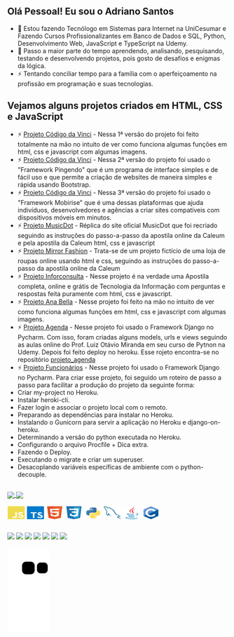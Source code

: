 ## Olá Pessoal! Eu sou o Adriano Santos

- 🔭 Estou fazendo Tecnólogo em Sistemas para Internet na UniCesumar e Fazendo Cursos Profissionalizantes em Banco de Dados e SQL, Python, Desenvolvimento Web, JavaScript e TypeScript na Udemy.
- 🌱 Passo a maior parte do tempo aprendendo, analisando, pesquisando, testando e desenvolvendo projetos, pois gosto de desafios e enigmas da lógica.
- ⚡ Tentando conciliar tempo para a família com o aperfeiçoamento na profissão em programação e suas tecnologias.

## Vejamos alguns projetos criados em HTML, CSS e JavaScript

- ⚡ <a href="https://adriano1976.github.io/projeto-codigo-da-vinci-01/" target="_blank">Projeto Código da Vinci</a> - Nessa 1ª versão do projeto foi feito totalmente na mão no intuito de ver como funciona algumas funções em html, css e javascript com algumas imagens. 
- ⚡ <a href="https://adriano1976.github.io/projeto-codigo-da-vinci-V2/index.html" target="_blank">Projeto Código da Vinci</a> - Nessa 2ª versão do projeto foi usado o "Framework Pingendo" que é um programa de interface simples e de fácil uso e que permite a criação de websites de maneira simples e rápida usando Bootstrap.
- ⚡ <a href="https://adriano1976.github.io/projeto-codigo-da-vinci-V3/" target="_blank">Projeto Código da Vinci</a> - Nessa 3ª versão do projeto foi usado o "Framework Mobirise" que é uma dessas plataformas que ajuda indivíduos, desenvolvedores e agências a criar sites compatíveis com dispositivos móveis em minutos.
- ⚡ <a href="https://adriano1976.github.io/projeto-musicdot/" target="_blank">Projeto MusicDot</a> - Réplica do site oficial MusicDot que foi recriado seguindo as instruções do passo-a-passo da apostila online da Caleum e pela apostila da Caleum html, css e javascript
- ⚡ <a href="https://adriano1976.github.io/projeto-mirror-fashion/" target="_blank">Projeto Mirror Fashion</a> - Trata-se de um projeto fictício de uma loja de roupas online usando html e css, seguindo as instruções do passo-a-passo da apostila online da Caleum 
- ⚡ <a href="https://j4rh3crposyv9h8zpcii0q.on.drv.tw/Inforconsulta/root/" target="_blank">Projeto Inforconsulta</a> - Nesse projeto é na verdade uma Apostila completa, online e grátis de Tecnologia da Informação com perguntas e respostas feita puramente com html, css e javascript.
- ⚡ <a href="https://adriano1976.github.io/projeto-ana-bella/" target="_blank">Projeto Ana Bella</a> - Nesse projeto foi feito na mão no intuito de ver como funciona algumas funções em html, css e javascript com algumas imagens.
- ⚡ <a href="https://agenda-contacts.herokuapp.com/" target="_blank">Projeto Agenda</a> - Nesse projeto foi usado o Framework Django no Pycharm. Com isso, foram criadas alguns models, urls e views seguindo as aulas online do Prof. Luiz Otávio Miranda em seu curso de Pytnon na Udemy. Depois foi feito deploy no heroku. Esse rojeto encontra-se no repositório <a href="https://github.com/Adriano1976/projeto_agenda/tree/master" target="_blank">projeto_agenda</a>
- ⚡ <a href="https://projeto-funcionarios.herokuapp.com/" target="_blank">Projeto Funcionários</a> - Nesse projeto foi usado o Framework Django no Pycharm. Para criar esse projeto, foi seguido um roteiro de passo a passo para facilitar a produção do projeto da seguinte forma: 
- Criar my-project no Heroku. 
- Instalar heroki-cli.
- Fazer login e associar o projeto local com o remoto.
- Preparando as dependências para instalar no Heroku.
- Instalando o Gunicorn para servir a aplicação no Heroku e django-on-heroku.
- Determinando a versão do python executada no Heroku.
- Configurando o arquivo Procfile + Dica extra.
- Fazendo o Deploy.
- Executando o migrate e criar um superuser.
- Desacoplando variáveis específicas de ambiente com o python-decouple.

##

 <div>
  <a href="https://github.com/Adriano1976">
   <img align='center' height="170em" src="https://github-readme-stats.vercel.app/api?username=Adriano1976&show_icons=true&theme=dracula&include_all_commits=true&count_private=true"/>
   <img align='center' height="170em" src="https://github-readme-stats.vercel.app/api/top-langs/?username=Adriano1976&layout=compact&langs_count=7&theme=dracula"/> 
  </a>  
</div>  

<div style="display: inline_block"><br>
  <img align="center" alt="Rafa-Js" height="30" width="40" src="https://raw.githubusercontent.com/devicons/devicon/master/icons/javascript/javascript-plain.svg">
  <img align="center" alt="Rafa-Ts" height="30" width="40" src="https://raw.githubusercontent.com/devicons/devicon/master/icons/typescript/typescript-plain.svg">
  <img align="center" alt="Rafa-HTML" height="30" width="40" src="https://raw.githubusercontent.com/devicons/devicon/master/icons/html5/html5-original.svg">
  <img align="center" alt="Rafa-CSS" height="30" width="40" src="https://raw.githubusercontent.com/devicons/devicon/master/icons/css3/css3-original.svg">
  <img align="center" alt="Rafa-Python" height="30" width="40" src="https://raw.githubusercontent.com/devicons/devicon/master/icons/python/python-original.svg">
  <img align="center" alt="Rafa-mysql" height="30" width="40" src="https://raw.githubusercontent.com/devicons/devicon/master/icons/mysql/mysql-original.svg"> 
  <img align="center" alt="Rafa-java" height="30" width="40" src="https://raw.githubusercontent.com/devicons/devicon/master/icons/java/java-original.svg">
  <img align="center" alt="Rafa-c" height="30" width="40" src="https://raw.githubusercontent.com/devicons/devicon/master/icons/c/c-original.svg">
</div>
  
 ##
  
<div>   
  <a href="https://www.instagram.com/adrianoempreendedor" target="_blank"><img src="https://img.shields.io/badge/-Instagram-%23E4405F?style=for-the-badge&logo=instagram&logoColor=white" target="_blank"></a> 
  <a href = "mailto:adrianosantos.git@gmail.com"><img src="https://img.shields.io/badge/Gmail-D14836?style=for-the-badge&logo=gmail&logoColor=white" target="_blank"></a>
  <a href="https://www.linkedin.com/in/adriradiologista/" target="_blank"><img src="https://img.shields.io/badge/-LinkedIn-%230077B5?style=for-the-badge&logo=linkedin&logoColor=white" target="_blank"></a>    
  <a href="https://www.facebook.com/adriradiologista/" target="_blank"><img src="https://img.shields.io/badge/Facebook-1877F2?style=for-the-badge&logo=facebook&logoColor=white" target="_blank"></a>
  <a href="https://twitter.com/aquivocetem" target="_blank"><img src="https://img.shields.io/badge/Twitter-1DA1F2?style=for-the-badge&logo=twitter&logoColor=white" target="_blank"></a> 
  <a href="https://t.me/adrianosantos_git" target="_blank"><img src="https://img.shields.io/badge/Telegram-2CA5E0?style=for-the-badge&logo=telegram&logoColor=white" target="_blank"></a> 
  <a href="http://api.whatsapp.com/send?phone=79998960414" target="_blank"><img src="https://img.shields.io/badge/WhatsApp-25D366?style=for-the-badge&logo=whatsapp&logoColor=white" target="_blank"></a>    
 
 ![Snake animation](https://github.com/Adriano1976/Adriano1976/blob/output/github-contribution-grid-snake.svg) 
 
</div>
